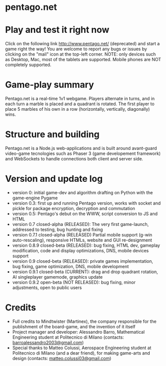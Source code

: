 # pentago.net

# Play and test it right now
Click on the following link http://www.pentago.net/ (deprecated) and start a game right the way!
You are welcome to report any bugs or issues by clicking on the "mail" icon at the top-left corner.
NOTE: only devices such as Desktop, Mac, most of the tablets are supported. Mobile phones are NOT completely supported.

# Game-play summary
Pentago.net is a real-time 1v1 webgame. Players alternate in turns, and in each turn a marble is placed and a quadrant is rotated. The first
player to place 5 marbles of his own in a row (horizontally, vertically, diagonally) wins.

# Structure and building
Pentago.net is a Node.js web-applications and is built around avant-guard video-game tecnologies such as Phaser 3 (game developement framework)
and WebSockets to handle connections both client and server side.

# Version and update log
- version 0: initial game-dev and algorithm drafting on Python with the game-engine Pygame
- version 0.3: first up and running Pentago version, works with socket and pickle for package encryption, decryption and commutation
- version 0.5: Pentago's debut on the WWW, script conversion to JS and HTML
- version 0.7 closed-alpha (RELEASED): The very first game-launch, addressed to testing, bug hunting and fixing
- version 0.7.1 closed-alpha (RELEASED) Partial mobile support (g-win auto-rescaling),  responsive HTMLs, website and GUI re-designment
- version 0.8.9 closed-beta (RELEASED): bug fixing, HTML dev, gameplay modification, code and display optimizations, DNS, mobile devices support
- version 0.9 closed-beta (RELEASED): private games implementation, bug fixing, game optimization, DNS, mobile development
- version 0.9.1 closed-beta (CURRENT): drag and drop quadrant rotation, AI singleplayer gamemode, graphics update
- version 0.9.2 open-beta (NOT RELEASED): bug fixing, minor adjustments, open to public users

# Credits
- Full credits to Mindtwister (Martinex), the company responsible for the publishment of the board-game, and the invention of it itself
- Project manager and developer: Alessandro Barro, Mathematical Engineering student at Politecnico di Milano
  (contacts: barroalessandro2003@gmail.com)
- Special thanks to Matteo Colussi, Aerospace Engineering student at Politecnico di Milano (and a dear friend), for making game-arts and design
  (contacts: matteo.colussi03@gmail.com)

